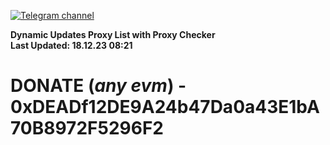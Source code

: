 [![Telegram channel](https://img.shields.io/endpoint?url=https://runkit.io/damiankrawczyk/telegram-badge/branches/master?url=https://t.me/n4z4v0d)](https://t.me/n4z4v0d) 

**Dynamic Updates Proxy List with Proxy Checker**  
**Last Updated: 18.12.23 08:21**

# DONATE (_any evm_) - 0xDEADf12DE9A24b47Da0a43E1bA70B8972F5296F2
